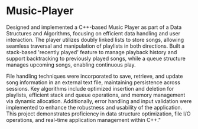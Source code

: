 # Music-Player

Designed and implemented a C++-based Music Player as part of a Data Structures and Algorithms, focusing on efficient data handling and user interaction. The player utilizes doubly linked lists to store songs, allowing seamless traversal and manipulation of playlists in both directions. Built a stack-based 'recently played' feature to manage playback history and support backtracking to previously played songs, while a queue structure manages upcoming songs, enabling continuous play.

File handling techniques were incorporated to save, retrieve, and update song information in an external text file, maintaining persistence across sessions. Key algorithms include optimized insertion and deletion for playlists, efficient stack and queue operations, and memory management via dynamic allocation. Additionally, error handling and input validation were implemented to enhance the robustness and usability of the application. This project demonstrates proficiency in data structure optimization, file I/O operations, and real-time application management within C++."
